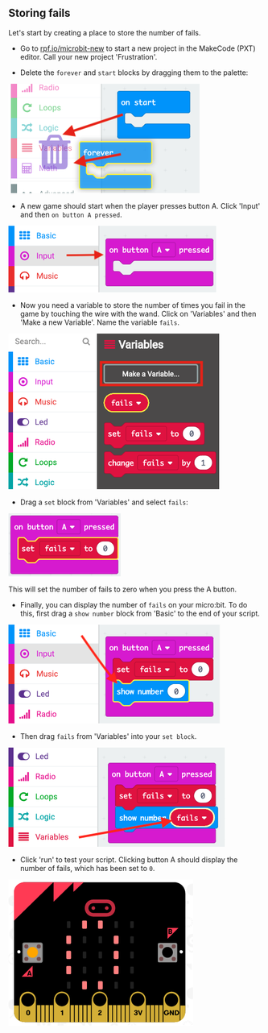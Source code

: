 ## Storing fails

Let's start by creating a place to store the number of fails.

+ Go to <a href="https://rpf.io/microbit-new" target="_blank">rpf.io/microbit-new</a> to start a new project in the MakeCode (PXT) editor. Call your new project 'Frustration'.

+ Delete the `forever` and `start` blocks by dragging them to the palette:

![ảnh chụp màn hình](images/frustration-bin.png)

+ A new game should start when the player presses button A. Click 'Input' and then `on button A pressed`.

![ảnh chụp màn hình](images/frustration-onPressA.png)

+ Now you need a variable to store the number of times you fail in the game by touching the wire with the wand. Click on 'Variables' and then 'Make a new Variable'. Name the variable `fails`.

![ảnh chụp màn hình](images/frustration-variable.png)

+ Drag a `set` block from 'Variables' and select `fails`:

![ảnh chụp màn hình](images/frustration-fails.png)

This will set the number of fails to zero when you press the A button.

+ Finally, you can display the number of `fails` on your micro:bit. To do this, first drag a `show number` block from 'Basic' to the end of your script.

![ảnh chụp màn hình](images/frustration-show.png)

+ Then drag `fails` from 'Variables' into your `set block`.

![ảnh chụp màn hình](images/frustration-show-fails.png)

+ Click 'run' to test your script. Clicking button A should display the number of fails, which has been set to `0`.

![ảnh chụp màn hình](images/frustration-fails-test.png)